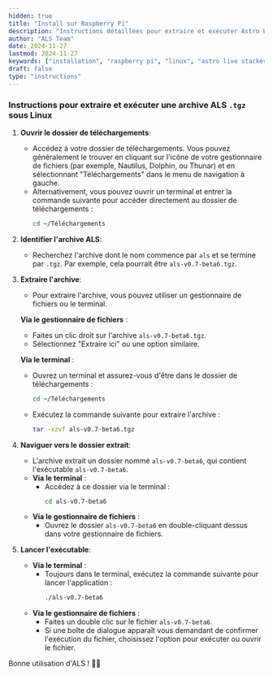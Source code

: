 ```yaml
---
hidden: true
title: "Install sur Raspberry Pi"
description: "Instructions détaillées pour extraire et exécuter Astro Live Stacker (ALS) sur un Raspberry Pi sous Linux."
author: "ALS Team"
date: 2024-11-27
lastmod: 2024-11-27
keywords: ["installation", "raspberry pi", "linux", "astro live stacker", "guide"]
draft: false
type: "instructions"
---
```



<div class="content-wrapper">
  <!-- markdown content start -->

### Instructions pour extraire et exécuter une archive ALS `.tgz` sous Linux

1. **Ouvrir le dossier de téléchargements**:
   - Accédez à votre dossier de téléchargements. Vous pouvez généralement le trouver en cliquant sur l'icône de votre gestionnaire de fichiers (par exemple, Nautilus, Dolphin, ou Thunar) et en sélectionnant "Téléchargements" dans le menu de navigation à gauche.
   - Alternativement, vous pouvez ouvrir un terminal et entrer la commande suivante pour accéder directement au dossier de téléchargements :
     ```bash
     cd ~/Téléchargements
     ```

2. **Identifier l'archive ALS**:
   - Recherchez l'archive dont le nom commence par `als` et se termine par `.tgz`. Par exemple, cela pourrait être `als-v0.7-beta6.tgz`.

3. **Extraire l'archive**:
   - Pour extraire l'archive, vous pouvez utiliser un gestionnaire de fichiers ou le terminal.
   
   **Via le gestionnaire de fichiers** :
     - Faites un clic droit sur l'archive `als-v0.7-beta6.tgz`.
     - Sélectionnez "Extraire ici" ou une option similaire.
   
   **Via le terminal** :
     - Ouvrez un terminal et assurez-vous d'être dans le dossier de téléchargements :
       ```bash
       cd ~/Téléchargements
       ```
     - Exécutez la commande suivante pour extraire l'archive :
       ```bash
       tar -xzvf als-v0.7-beta6.tgz
       ```

4. **Naviguer vers le dossier extrait**:
   - L'archive extrait un dossier nommé `als-v0.7-beta6`, qui contient l'exécutable `als-v0.7-beta6`.
   - **Via le terminal** :
     - Accédez à ce dossier via le terminal :
       ```bash
       cd als-v0.7-beta6
       ```
   - **Via le gestionnaire de fichiers** :
     - Ouvrez le dossier `als-v0.7-beta6` en double-cliquant dessus dans votre gestionnaire de fichiers.

5. **Lancer l'exécutable**:
   - **Via le terminal** :
     - Toujours dans le terminal, exécutez la commande suivante pour lancer l'application :
       ```bash
       ./als-v0.7-beta6
       ```
   - **Via le gestionnaire de fichiers** :
     - Faites un double clic sur le fichier `als-v0.7-beta6`.
     - Si une boîte de dialogue apparaît vous demandant de confirmer l'exécution du fichier, choisissez l'option pour exécuter ou ouvrir le fichier.

Bonne utilisation d'ALS ! 🚀✨

  <!-- markdown content end -->
</div>
